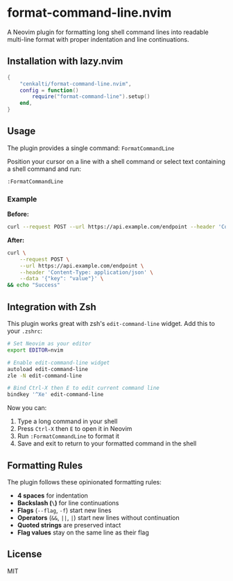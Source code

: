 # format-command-line.nvim

A Neovim plugin for formatting long shell command lines into readable multi-line format with proper indentation and line continuations.

## Installation with lazy.nvim

```lua
{
    "cenkalti/format-command-line.nvim",
    config = function()
        require("format-command-line").setup()
    end,
}
```

## Usage

The plugin provides a single command: `FormatCommandLine`

Position your cursor on a line with a shell command or select text containing a shell command and run:
```
:FormatCommandLine
```

### Example

**Before:**
```bash
curl --request POST --url https://api.example.com/endpoint --header 'Content-Type: application/json' --data '{"key": "value"}' && echo "Success"
```

**After:**
```bash
curl \
    --request POST \
    --url https://api.example.com/endpoint \
    --header 'Content-Type: application/json' \
    --data '{"key": "value"}' \
&& echo "Success"
```

## Integration with Zsh

This plugin works great with zsh's `edit-command-line` widget. Add this to your `.zshrc`:

```bash
# Set Neovim as your editor
export EDITOR=nvim

# Enable edit-command-line widget
autoload edit-command-line
zle -N edit-command-line

# Bind Ctrl-X then E to edit current command line
bindkey '^Xe' edit-command-line
```

Now you can:
1. Type a long command in your shell
2. Press `Ctrl-X` then `E` to open it in Neovim
3. Run `:FormatCommandLine` to format it
4. Save and exit to return to your formatted command in the shell

## Formatting Rules

The plugin follows these opinionated formatting rules:

- **4 spaces** for indentation
- **Backslash (`\`)** for line continuations
- **Flags** (`--flag`, `-f`) start new lines
- **Operators** (`&&`, `||`, `|`) start new lines without continuation
- **Quoted strings** are preserved intact
- **Flag values** stay on the same line as their flag

## License

MIT
